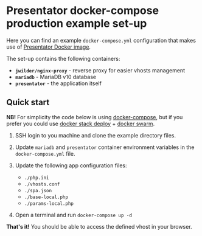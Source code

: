 Presentator docker-compose production example set-up
======================================================================

Here you can find an example `docker-compose.yml` configuration that makes use of [Presentator Docker image](https://github.com/presentator/presentator-docker).

The set-up contains the following containers:

- **`jwilder/nginx-proxy`** - reverse proxy for easier vhosts management
- **`mariadb`** - MariaDB v10 database
- **`presentator`** - the application itself


## Quick start

**NB!** For simplicity the code below is using [docker-compose](https://docs.docker.com/compose/), but if you prefer you could use [docker stack deploy](https://docs.docker.com/engine/reference/commandline/stack_deploy/) + [docker swarm](https://docs.docker.com/engine/swarm/).

1. SSH login to you machine and clone the example directory files.

2. Update `mariadb` and `presentator` container environment variables in the `docker-compose.yml` file.

3. Update the following app configuration files:

    - `./php.ini`
    - `./vhosts.conf`
    - `./spa.json`
    - `./base-local.php`
    - `./params-local.php`

4. Open a terminal and run `docker-compose up -d`

**That's it!** You should be able to access the defined vhost in your browser.
